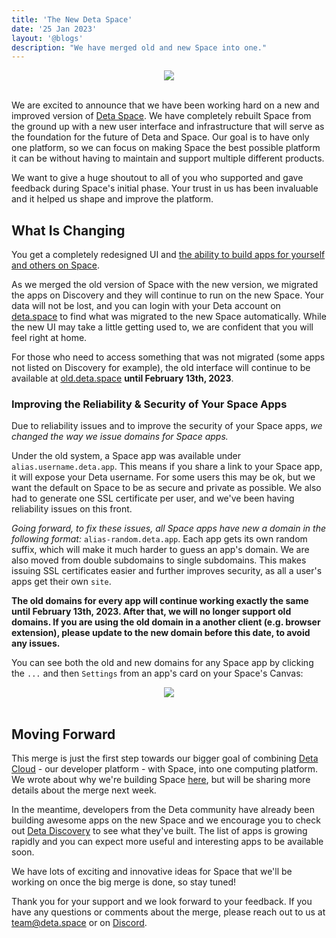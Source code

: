 ```yaml
---
title: 'The New Deta Space'
date: '25 Jan 2023'
layout: '@blogs'
description: "We have merged old and new Space into one."
---
```


<div style="display: flex; justify-content: center;">
<img src="/blog_assets/230125-newspace.webp" style="margin: auto;"/>
</div>
<br />

We are excited to announce that we have been working hard on a new and improved version of [Deta Space](https://deta.space). We have completely rebuilt Space from the ground up with a new user interface and infrastructure that will serve as the foundation for the future of Deta and Space. Our goal is to have only one platform, so we can focus on making Space the best possible platform it can be without having to maintain and support multiple different products.

We want to give a huge shoutout to all of you who supported and gave feedback during Space's initial phase. Your trust in us has been invaluable and it helped us shape and improve the platform.



## What Is Changing

You get a completely redesigned UI and [the ability to build apps for yourself and others on Space](https://deta.space/docs/en/introduction/start).

As we merged the old version of Space with the new version, we migrated the apps on Discovery and they will continue to run on the new Space. Your data will not be lost, and you can login with your Deta account on [deta.space](https://deta.space) to find what was migrated to the new Space automatically. While the new UI may take a little getting used to, we are confident that you will feel right at home.

For those who need to access something that was not migrated (some apps not listed on Discovery for example), the old interface will continue to be available at [old.deta.space](https://old.deta.space) **until February 13th, 2023**.

### Improving the Reliability & Security of Your Space Apps

Due to reliability issues and to improve the security of your Space apps, *we changed the way we issue domains for Space apps.*

Under the old system, a Space app was available under `alias.username.deta.app`. This means if you share a link to your Space app, it will expose your Deta username. For some users this may be ok, but we want the default on Space to be as secure and private as possible. We also had to generate one SSL certificate per user, and we've been having reliability issues on this front.

*Going forward, to fix these issues, all Space apps have new a domain in the following format:* `alias-random.deta.app`. Each app gets its own random suffix, which will make it much harder to guess an app's domain. We are also moved from double subdomains to single subdomains. This makes issuing SSL certificates easier and further improves security, as all a user's apps get their own `site`.

**The old domains for every app will continue working exactly the same until February 13th, 2023. After that, we will no longer support old domains. If you are using the old domain in a another client (e.g. browser extension), please update to the new domain before this date, to avoid any issues.**

You can see both the old and new domains for any Space app by clicking the `...` and then `Settings` from an app's card on your Space's Canvas:

<div style="display: flex; justify-content: center;"/>
<img src="/blog_assets/230125-old-domains.webp" style="margin: auto;"/>
</div>
<br />

## Moving Forward

This merge is just the first step towards our bigger goal of combining [Deta Cloud](https://deta.sh) - our developer platform - with Space, into one computing platform. We wrote about why we're building Space [here](https://deta.space/motivation/), but will be sharing more details about the merge next week.

In the meantime, developers from the Deta community have already been building awesome apps on the new Space and we encourage you to check out [Deta Discovery](/discovery) to see what they've built. The list of apps is growing rapidly and you can expect more useful and interesting apps to be available soon.

We have lots of exciting and innovative ideas for Space that we'll be working on once the big merge is done, so stay tuned!

Thank you for your support and we look forward to your feedback. If you have any questions or comments about the merge, please reach out to us at [team@deta.space](mailto:team@deta.space) or on [Discord](https://go.deta.dev/discord).
